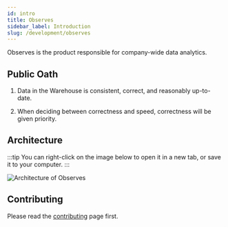 ```yaml
---
id: intro
title: Observes
sidebar_label: Introduction
slug: /development/observes
---
```


Observes is the product responsible
for company-wide data analytics.

## Public Oath

1. Data in the Warehouse is consistent, correct, and reasonably up-to-date.

1. When deciding between correctness and speed,
   correctness will be given priority.

## Architecture

:::tip
You can right-click on the image below
to open it in a new tab,
or save it to your computer.
:::

![Architecture of Observes](./arch.dot.svg)

## Contributing

Please read the
[contributing](/development/contributing) page first.
